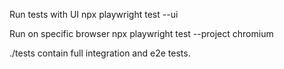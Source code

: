 Run tests with UI
npx playwright test --ui

Run on specific browser
npx playwright test --project chromium

./tests contain full integration and e2e tests.
